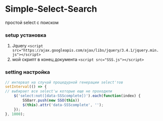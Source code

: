 # Simple-Select-Search
простой select с поиском

### setup установка
1) Jquery ```<script src="https://ajax.googleapis.com/ajax/libs/jquery/3.4.1/jquery.min.js"></script>```
2) мой скрипт в конец документа ```<script src="SSS.js"></script>```

### setting настройка
```js
// интервал на случай процедурной генерации select'тов
setInterval(() => {
// выбирает все select'ы которые еще не проходили
    $('select:not([data-SSScomplete])').each(function(index) {
        SSOarr.push(new SSO(this))
        $(this).attr('data-SSScomplete', '');
    });
}, 1000);

```
